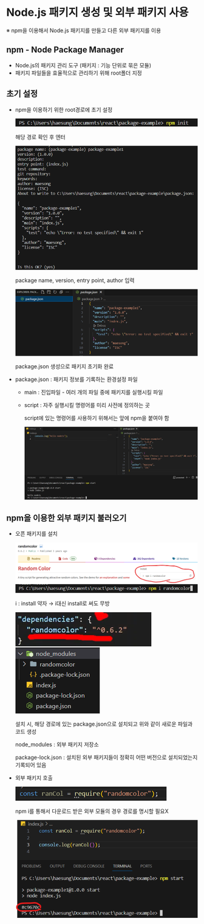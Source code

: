 # Node.js 패키지 생성 및 외부 패키지 사용

※ npm을 이용해서 Node.js 패키지를 만들고 다른 외부 패키지를 이용

## npm - Node Package Manager

- Node.js의 패키지 관리 도구 (패키지 : 기능 단위로 묶은 모듈)
- 패키지 파일들을 효율적으로 관리하기 위해 root폴더 지정

## 초기 설정

- npm을 이용하기 위한 root경로에 초기 설정
    
    <img src="img/Untitled.png">
    
    해당 경로 확인 후 엔터
    
    <img src="img/Untitled%201.png">
    
    package name, version, entry point, author 입력
    
    <img src="img/Untitled%202.png">
    
    package.json 생성으로 패키지 초기화 완료
    
- package.json : 패키지 정보를 기록하는 환경설정 파일
    - main : 진입파일 - 여러 개의 파일 중에 패키지를 실행시킬 파일
    - script : 자주 실행시킬 명령어를 미리 사전에 정의하는 곳
        
        script에 있는 명령어를 사용하기 위해서는 앞에 npm을 붙여야 함
        
        <img src="img/Untitled%203.png">
        

## npm을 이용한 외부 패키지 불러오기

- 오픈 패키지를 설치
    
    <img src="img/Untitled%204.png">
    
    <img src="img/Untitled%205.png">
    
    i : install 약자 → i대신 install로 써도 무방
    
    <img src="img/Untitled%206.png">
    
    <img src="img/Untitled%207.png">
    
    설치 시, 해당 경로에 있는 package.json으로 설치되고 위와 같이 새로운 파일과 코드 생성
    
    node_modules : 외부 패키지 저장소
    
    package-lock.json : 설치된 외부 패키지들이 정확히 어떤 버전으로 설치되었는지 기록되어 있음
    
- 외부 패키지 호출
    
    <img src="img/Untitled%208.png">
    
    npm i를 통해서 다운로드 받은 외부 모듈의 경우 경로를 명시할 필요X
    
    <img src="img/Untitled%209.png">